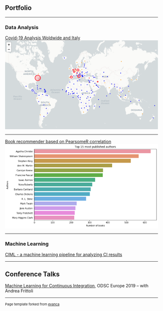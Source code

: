 ## Portfolio

---

### Data Analysis 

[Covid-19 Analysis Woldwide and Italy](https://nbviewer.jupyter.org/github/kwulffert/covid-19-analysis/blob/master/Covid-19%20Analysis.ipynb)
<img src="images/map.png?raw=true"/>

---
[Book recommender based on PearsomeR correlation](/pdf/sample_presentation.pdf)
<img src="images/books.png?raw=true"/>

---

### Machine Learning

[CIML - a machine learning pipeline for analyzing CI results](/pdf/ciml.pdf)

---

## Conference Talks

[Machine Learning for Continuous Integration](https://www.dropbox.com/sh/8pul23zevii3k25/AAD5ITWfOgLZPKagXiVW9jrga/avise%204%206.mov?dl=0), ODSC Europe 2019 – with Andrea Frittoli

---
<p style="font-size:11px">Page template forked from <a href="https://github.com/evanca/quick-portfolio">evanca</a></p>
<!-- Remove above link if you don't want to attibute -->
